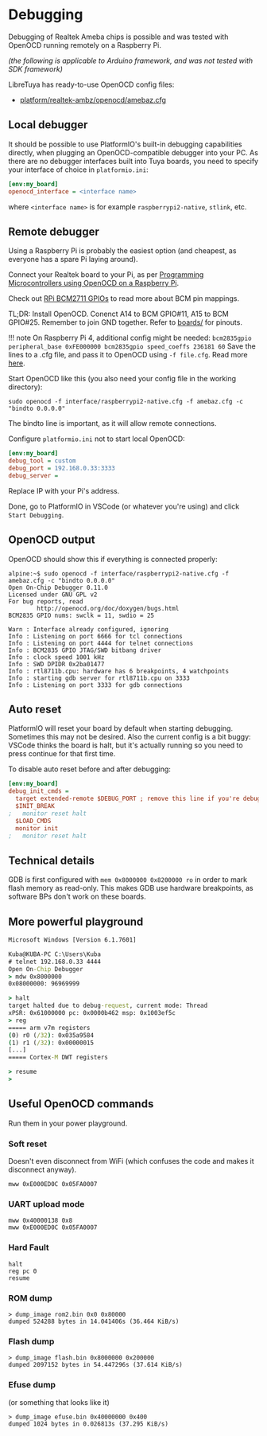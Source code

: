 # Debugging

Debugging of Realtek Ameba chips is possible and was tested with OpenOCD running remotely on a Raspberry Pi.

*(the following is applicable to Arduino framework, and was not tested with SDK framework)*

LibreTuya has ready-to-use OpenOCD config files:

- [platform/realtek-ambz/openocd/amebaz.cfg](../../../platform/realtek-ambz/openocd/amebaz.cfg)

## Local debugger

It should be possible to use PlatformIO's built-in debugging capabilities directly, when plugging an OpenOCD-compatible debugger into your PC. As there are no debugger interfaces built into Tuya boards, you need to specify your interface of choice in `platformio.ini`:
```ini
[env:my_board]
openocd_interface = <interface name>
```
where `<interface name>` is for example `raspberrypi2-native`, `stlink`, etc.

## Remote debugger

Using a Raspberry Pi is probably the easiest option (and cheapest, as everyone has a spare Pi laying around).

Connect your Realtek board to your Pi, as per [Programming Microcontrollers using OpenOCD on a Raspberry Pi](https://learn.adafruit.com/programming-microcontrollers-using-openocd-on-raspberry-pi).

Check out [RPi BCM2711 GPIOs](https://elinux.org/RPi_BCM2711_GPIOs) to read more about BCM pin mappings.

TL;DR: Install OpenOCD. Conenct A14 to BCM GPIO#11, A15 to BCM GPIO#25. Remember to join GND together. Refer to [boards/](../../../boards/) for pinouts.

!!! note
	On Raspberry Pi 4, additional config might be needed:
	```
	bcm2835gpio peripheral_base 0xFE000000
	bcm2835gpio speed_coeffs 236181 60
	```
	Save the lines to a .cfg file, and pass it to OpenOCD using `-f file.cfg`.
	Read more [here](https://forums.raspberrypi.com/viewtopic.php?p=1541631&sid=915e8d039f24301b85c060318a44b7f0#p1541631).

Start OpenOCD like this (you also need your config file in the working directory):
```shell
sudo openocd -f interface/raspberrypi2-native.cfg -f amebaz.cfg -c "bindto 0.0.0.0"
```
The bindto line is important, as it will allow remote connections.

Configure `platformio.ini` not to start local OpenOCD:
```ini
[env:my_board]
debug_tool = custom
debug_port = 192.168.0.33:3333
debug_server =
```
Replace IP with your Pi's address.

Done, go to PlatformIO in VSCode (or whatever you're using) and click `Start Debugging`.

## OpenOCD output

OpenOCD should show this if everything is connected properly:
```
alpine:~$ sudo openocd -f interface/raspberrypi2-native.cfg -f amebaz.cfg -c "bindto 0.0.0.0"
Open On-Chip Debugger 0.11.0
Licensed under GNU GPL v2
For bug reports, read
        http://openocd.org/doc/doxygen/bugs.html
BCM2835 GPIO nums: swclk = 11, swdio = 25

Warn : Interface already configured, ignoring
Info : Listening on port 6666 for tcl connections
Info : Listening on port 4444 for telnet connections
Info : BCM2835 GPIO JTAG/SWD bitbang driver
Info : clock speed 1001 kHz
Info : SWD DPIDR 0x2ba01477
Info : rtl8711b.cpu: hardware has 6 breakpoints, 4 watchpoints
Info : starting gdb server for rtl8711b.cpu on 3333
Info : Listening on port 3333 for gdb connections
```

## Auto reset

PlatformIO will reset your board by default when starting debugging. Sometimes this may not be desired. Also the current config is a bit buggy: VSCode thinks the board is halt, but it's actually running so you need to press continue for that first time.

To disable auto reset before and after debugging:
```ini
[env:my_board]
debug_init_cmds =
  target extended-remote $DEBUG_PORT ; remove this line if you're debugging locally
  $INIT_BREAK
;   monitor reset halt
  $LOAD_CMDS
  monitor init
;   monitor reset halt
```

## Technical details

GDB is first configured with `mem 0x8000000 0x8200000 ro` in order to mark flash memory as read-only. This makes GDB use hardware breakpoints, as software BPs don't work on these boards.

## More powerful playground

```cmd
Microsoft Windows [Version 6.1.7601]

Kuba@KUBA-PC C:\Users\Kuba
# telnet 192.168.0.33 4444
Open On-Chip Debugger
> mdw 0x8000000
0x08000000: 96969999

> halt
target halted due to debug-request, current mode: Thread
xPSR: 0x61000000 pc: 0x0000b462 msp: 0x1003ef5c
> reg
===== arm v7m registers
(0) r0 (/32): 0x035a9584
(1) r1 (/32): 0x00000015
[...]
===== Cortex-M DWT registers

> resume
>
```

## Useful OpenOCD commands

Run them in your power playground.

### Soft reset
Doesn't even disconnect from WiFi (which confuses the code and makes it disconnect anyway).
```
mww 0xE000ED0C 0x05FA0007
```

### UART upload mode
```
mww 0x40000138 0x8
mww 0xE000ED0C 0x05FA0007
```

### Hard Fault
```
halt
reg pc 0
resume
```

### ROM dump
```
> dump_image rom2.bin 0x0 0x80000
dumped 524288 bytes in 14.041406s (36.464 KiB/s)
```

### Flash dump
```
> dump_image flash.bin 0x8000000 0x200000
dumped 2097152 bytes in 54.447296s (37.614 KiB/s)
```

### Efuse dump
(or something that looks like it)
```
> dump_image efuse.bin 0x40000000 0x400
dumped 1024 bytes in 0.026813s (37.295 KiB/s)
```
